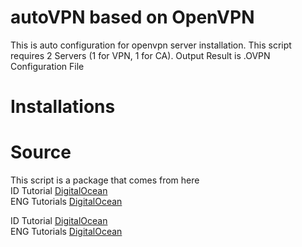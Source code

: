 # autoVPN based on OpenVPN
This is auto configuration for openvpn server installation. This script requires 2 Servers (1 for VPN, 1 for CA).
Output Result is .OVPN Configuration File

# Installations

# Source 
This script is a package that comes from here\
ID Tutorial [DigitalOcean](https://www.digitalocean.com/community/tutorials/how-to-set-up-and-configure-an-openvpn-server-on-ubuntu-20-04-id "Cara Menyiapkan dan Mengonfigurasi Server OpenVPN pada Ubuntu 20.04")\
ENG Tutorials [DigitalOcean](https://www.digitalocean.com/community/tutorials/how-to-set-up-and-configure-an-openvpn-server-on-ubuntu-20-04 "How To Set Up and Configure an OpenVPN Server on Ubuntu 20.04")

ID Tutorial [DigitalOcean](https://www.digitalocean.com/community/tutorials/how-to-set-up-and-configure-a-certificate-authority-ca-on-ubuntu-20-04-id "Cara Menyiapkan dan Mengonfigurasi Otoritas Sertifikat (CA) Pada Ubuntu 20.04")\
ENG Tutorials [DigitalOcean](https://www.digitalocean.com/community/tutorials/how-to-set-up-and-configure-a-certificate-authority-ca-on-ubuntu-20-04 "How To Set Up and Configure a Certificate Authority (CA) On Ubuntu 20.04")


